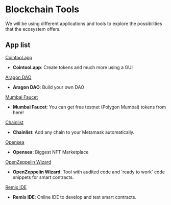 # Blockchain Tools

We will be using different applications and tools to explore the possibilities that the ecosystem offers.

## App list

[Cointool.app](https://cointool.app/)
* **Cointool.app**: Create tokens and much more using a GUI

[Aragon DAO](https://aragon.org/)
* **Aragon DAO**: Build your own DAO

[Mumbai Faucet](https://cointool.app/)
* **Mumbai Faucet**: You can get free testnet (Polygon Mumbai) tokens from here!

[Chainlist](https://chainlist.org/)
* **Chainlist**: Add any chain to your Metamask automatically.

[Opensea](https://opensea.io/es)
* **Opensea**: Biggest NFT Marketplace

[OpenZeppelin Wizard](https://wizard.openzeppelin.com/)
* **OpenZeppelin Wizard**: Tool with audited code and 'ready to work' code snippets for smart contracts.

[Remix IDE](https://remix.ethereum.org/)
* **Remix IDE**: Online IDE to develop and test smart contracts.
